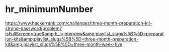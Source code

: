 # hr_minimumNumber
https://www.hackerrank.com/challenges/three-month-preparation-kit-strong-password/problem?isFullScreen=true&amp;h_l=interview&amp;playlist_slugs%5B%5D=preparation-kits&amp;playlist_slugs%5B%5D=three-month-preparation-kit&amp;playlist_slugs%5B%5D=three-month-week-five
